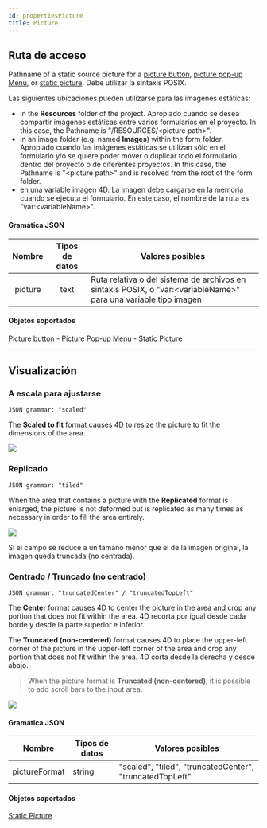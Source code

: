 ```yaml
---
id: propertiesPicture
title: Picture
---
```


## Ruta de acceso

Pathname of a static source picture for a [picture button](pictureButton_overview.md), [picture pop-up Menu](picturePopupMenu_overview.md), or [static picture](staticPicture.md). Debe utilizar la sintaxis POSIX.

Las siguientes ubicaciones pueden utilizarse para las imágenes estáticas:

- in the **Resources** folder of the project. Apropiado cuando se desea compartir imágenes estáticas entre varios formularios en el proyecto. In this case, the Pathname is "/RESOURCES/\<picture path>".
- in an image folder (e.g. named **Images**) within the form folder. Apropiado cuando las imágenes estáticas se utilizan sólo en el formulario y/o se quiere poder mover o duplicar todo el formulario dentro del proyecto o de diferentes proyectos. In this case, the Pathname is "\<picture path>" and is resolved from the root of the form folder.
- en una variable imagen 4D. La imagen debe cargarse en la memoria cuando se ejecuta el formulario. En este caso, el nombre de la ruta es "var:\<variableName>".

#### Gramática JSON

|  Nombre | Tipos de datos | Valores posibles                                                                                                 |
| :-----: | :------------: | ---------------------------------------------------------------------------------------------------------------- |
| picture |      text      | Ruta relativa o del sistema de archivos en sintaxis POSIX, o "var:\<variableName>" para una variable tipo imagen |

#### Objetos soportados

[Picture button](pictureButton_overview.md) - [Picture Pop-up Menu](picturePopupMenu_overview.md) - [Static Picture](staticPicture.md)

***

## Visualización

### A escala para ajustarse

`JSON grammar: "scaled"`

The **Scaled to fit** format causes 4D to resize the picture to fit the dimensions of the area.

![](../assets/en/FormObjects/property_pictureFormat_ScaledToFit.png)

### Replicado

`JSON grammar: "tiled"`

When the area that contains a picture with the **Replicated** format is enlarged, the picture is not deformed but is replicated as many times as necessary in order to fill the area entirely.

![](../assets/en/FormObjects/property_pictureFormat_Replicated.png)

Si el campo se reduce a un tamaño menor que el de la imagen original, la imagen queda truncada (no centrada).

### Centrado / Truncado (no centrado)

`JSON grammar: "truncatedCenter" / "truncatedTopLeft"`

The **Center** format causes 4D to center the picture in the area and crop any portion that does not fit within the area. 4D recorta por igual desde cada borde y desde la parte superior e inferior.

The **Truncated (non-centered)** format causes 4D to place the upper-left corner of the picture in the upper-left corner of the area and crop any portion that does not fit within the area. 4D corta desde la derecha y desde abajo.

> When the picture format is **Truncated (non-centered)**, it is possible to add scroll bars to the input area.

![](../assets/en/FormObjects/property_pictureFormat_Truncated.png)

#### Gramática JSON

| Nombre        | Tipos de datos | Valores posibles                                         |
| ------------- | -------------- | -------------------------------------------------------- |
| pictureFormat | string         | "scaled", "tiled", "truncatedCenter", "truncatedTopLeft" |

#### Objetos soportados

[Static Picture](staticPicture.md)
